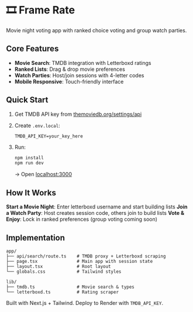 # 🎞️ Frame Rate

Movie night voting app with ranked choice voting and group watch parties.

## Core Features

- **Movie Search**: TMDB integration with Letterboxd ratings
- **Ranked Lists**: Drag & drop movie preferences
- **Watch Parties**: Host/join sessions with 4-letter codes
- **Mobile Responsive**: Touch-friendly interface

## Quick Start

1. Get TMDB API key from [themoviedb.org/settings/api](https://www.themoviedb.org/settings/api)

2. Create `.env.local`:
   ```
   TMDB_API_KEY=your_key_here
   ```

3. Run:
   ```bash
   npm install
   npm run dev
   ```
   → Open [localhost:3000](http://localhost:3000)

## How It Works

**Start a Movie Night**: Enter letterboxd username and start building lists
**Join a Watch Party**: Host creates session code, others join to build lists
**Vote & Enjoy**: Lock in ranked preferences (group voting coming soon)

## Implementation

```
app/
├── api/search/route.ts    # TMDB proxy + Letterboxd scraping
├── page.tsx               # Main app with session state
├── layout.tsx             # Root layout
└── globals.css            # Tailwind styles

lib/
├── tmdb.ts                # Movie search & types
└── letterboxd.ts          # Rating scraper
```

Built with Next.js + Tailwind. Deploy to Render with `TMDB_API_KEY`.

